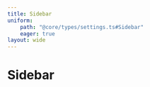 ```yaml
---
title: Sidebar
uniform: 
    path: "@core/types/settings.ts#Sidebar"
    eager: true
layout: wide
---
```


# Sidebar


